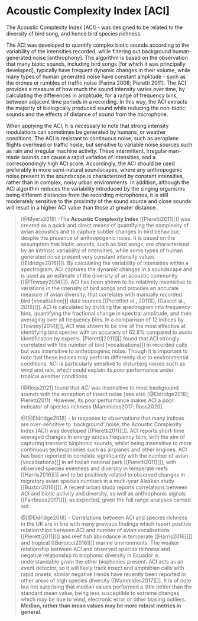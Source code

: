 # Acoustic Complexity Index [ACI]

The Acoustic Complexity Index [ACI] - was designed to be related to the diversity of bird song, and hence bird species richness.

The ACI was developed to quantify complex biotic sounds according to the variability of the intensities recorded, while filtering out background human-generated noise [anthrophony]. The algorithm is based on the observation that many biotic sounds, including bird songs [for which it was principally developed], typically have frequent dynamic changes in their volume, while many types of human generated noise have constant amplitude - such as the drones or rumbles of traffic noise [Farina 2008; Pieretti 2011]. The ACI provides a measure of how much the sound intensity varies over time, by calculating the differences in amplitude, for a range of frequency bins, between adjacent time periods in a recording. In this way, the ACI extracts the majority of biologically produced sound while reducing the non-biotic sounds and the effects of distance of sound from the microphone.

When applying the ACI, it is necessary to note that strong intensity modulations can sometimes be generated by humans, or weather conditions. The ACI is resistant to continuous noise, such as aeroplane flights overhead or traffic noise, but sensitive to variable noise sources such as rain and irregular machine activity. These intermittent, irregular man-made sounds can cause a rapid variation of intensities, and a correspondingly high ACI score. Accordingly, the ACI should be used preferably in more semi-natural soundscapes, where any anthropogenic noise present in the soundscape is characterized by constant intensities, rather than in complex, noisy urban environments. In addition, although the ACI algorithm reduces the variability introduced by the singing organisms being different distances from the recording microphones, it is still moderately sensitive to the proximity of the sound source and close sounds will result in a higher ACI value than those at greater distance.

> [@Myers2019] -The **Acoustic Complexity Index** [[Pieretti2011][]] was created as a quick and direct means of quantifying the complexity of avian acoustics and to capture subtler changes in bird behaviour, despite the presence of anthropogenic noise. It is based on the assumption that biotic sounds, such as bird songs, are characterised by an intrinsic variability of intensities, while some types of human generated noise present very constant intensity values [[Eldridge2016][]]. By calculating the variability of intensities within a spectrogram, ACI captures the dynamic changes in a soundscape and is used as an estimate of the diversity of an acoustic community [[@Towsey2014][]]. ACI has been shown to be relatively insensitive to variations in the intensity of bird songs and provides an accurate measure of avian diversity, that correlates with manually recorded bird [vocalisation][] data sources [[Pierettiet al., 2011][], [Gascet al., 2015][]]. ACI is calculated by dividing the spectrogram into frequency bins, quantifying the fractional change in spectral amplitude, and then averaging over all frequency bins. In a comparison of 12 indices by [Towsey[2014][]], ACI was shown to be one of the most effective at identifying bird species with an accuracy of 62.8% compared to audio identification by experts. [Pieretti[2011]][] found that ACI strongly correlated with the number of bird [vocalisations][] in recorded calls but was insensitive to anthropogenic noise. Though it is important to note that these indices may perform differently due to environmental conditions. ACI is particularly sensitive to disturbing noises such as wind and rain, which could explain its poor performance under tropical weather conditions.
>
> [@Ross2021] found that *ACI* was insensitive to most background sounds with the exception of insect noise [see also [@Eldridge2018]; Pieretti2011]. However, its poor performance makes ACI a poor indicator of species richness [Mammides2017; Ross2020].
>
> \@[@Eldridge2018] - In response to observations that many indices are over-sensitive to 'background' noise, the Acoustic Complexity Index [ACI] was developed [[Pieretti2011][]]. ACI reports short-time averaged changes in energy across frequency bins, with the aim of capturing transient biophonic sounds, whilst being insensitive to more continuous technophonies such as airplanes and other engines. ACI has been reported to correlate significantly with the number of avian [vocalisations][] in an Italian national park [[Pieretti2011][]], with observed species evenness and diversity in temperate reefs [[Harris2016][]] and to be positively related to observed changes in migratory avian species numbers in a multi-year Alaskan study [[Buxton2016][]]. A recent urban study reports correlations between ACI and biotic activity and diversity, as well as anthrophonic signals [[Fairbrass2017][]], as expected, given the full range analyses carried out.
>
> \@[@Eldridge2018] - Correlations between ACI and species richness in the UK are in line with many previous findings which report positive relationships between ACI and number of avian vocalisations [[Pieretti2011][]] and reef fish abundance in temperate [[Harris2016][]] and tropical [[Bertucci2016][]] marine environments. The weaker relationship between ACI and observed species richness and negative relationship to biophonic diversity in Ecuador is understandable given the other biophonies present: ACI acts as an event detector, so it will likely track insect and amphibian calls with rapid onsets; similar negative trends have recently been reported in other areas of high species diversity [[Mammides2017][]]. It is of note but not surprising that median values performed a little better than the standard mean value, being less susceptible to extreme changes which may be due to wind, electronic error or other biasing outliers. **Median, rather than mean values may be more robust metrics in general**.
